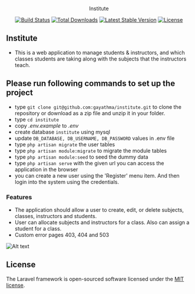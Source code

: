 <p align="center">Institute</p>

<p align="center">
<a href="https://travis-ci.org/laravel/framework"><img src="https://travis-ci.org/laravel/framework.svg" alt="Build Status"></a>
<a href="https://packagist.org/packages/laravel/framework"><img src="https://poser.pugx.org/laravel/framework/d/total.svg" alt="Total Downloads"></a>
<a href="https://packagist.org/packages/laravel/framework"><img src="https://poser.pugx.org/laravel/framework/v/stable.svg" alt="Latest Stable Version"></a>
<a href="https://packagist.org/packages/laravel/framework"><img src="https://poser.pugx.org/laravel/framework/license.svg" alt="License"></a>
</p>

## Institute

* This is a web application to  manage students & instructors, and which classes students are taking along with the subjects that the instructors teach.

##  Please run following commands to set up the project ##

* type `git clone git@github.com:gayathma/institute.git` to clone the repository or download as a zip file and unzip it in your folder.  
* type `cd institute`
* copy *.env.example* to *.env*
* create database `institute` using mysql 
* update `DB_DATABASE, DB_USERNAME, DB_PASSWORD` values in .env file
* type `php artisan migrate` the user tables
* type `php artisan module:migrate` to migrate the module tables
* type `php artisan module:seed` to seed the dummy data
* type `php artisan serve` with the given url you can access the application in the browser
* you can create a new user using the 'Register' menu item. And then login into the system using the credentials.

### Features ###

* The application should allow a user to create, edit, or delete subjects, classes, instructors and students.
* User can allocate subjects and instructors for a class. Also can assign a student for a class.
* Custom error pages 403, 404 and 503

![Alt text](/screenshots/sc1.png?raw=true "Home Page")


## License

The Laravel framework is open-sourced software licensed under the [MIT license](http://opensource.org/licenses/MIT).
